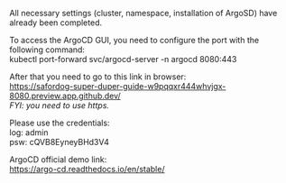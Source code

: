 All necessary settings (cluster, namespace, installation of ArgoSD) have already been completed.<br />

To access the ArgoCD GUI, you need to configure the port with the following command:<br />
kubectl port-forward svc/argocd-server -n argocd 8080:443

After that you need to go to this link in browser:<br />
https://safordog-super-duper-guide-w9pqqxr444whvjgx-8080.preview.app.github.dev/<br />
_FYI: you need to use https._

Please use the credentials:<br />
log: admin<br />
psw: cQVB8EyneyBHd3V4

ArgoCD official demo link:<br />
https://argo-cd.readthedocs.io/en/stable/